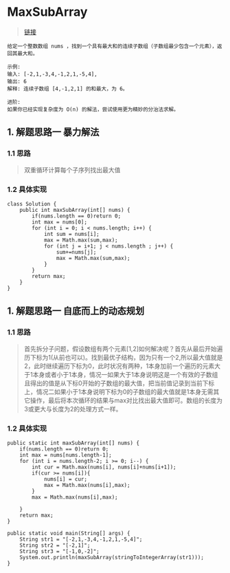 # MaxSubArray
> [链接](https://leetcode-cn.com/problems/maximum-subarray/)
```
给定一个整数数组 nums ，找到一个具有最大和的连续子数组（子数组最少包含一个元素），返回其最大和。

示例:
输入: [-2,1,-3,4,-1,2,1,-5,4],
输出: 6
解释: 连续子数组 [4,-1,2,1] 的和最大，为 6。

进阶:
如果你已经实现复杂度为 O(n) 的解法，尝试使用更为精妙的分治法求解。
```
## 1. 解题思路一 暴力解法
### 1.1 思路
> 双重循环计算每个子序列找出最大值
### 1.2 具体实现
```
class Solution {
    public int maxSubArray(int[] nums) {
        if(nums.length == 0)return 0;
        int max = nums[0];
        for (int i = 0; i < nums.length; i++) {
            int sum = nums[i];
            max = Math.max(sum,max);
            for (int j = i+1; j < nums.length ; j++) {
                sum+=nums[j];
                max = Math.max(sum,max);
            }
        }
        return max;
    }
}
```
## 1. 解题思路一 自底而上的动态规划
### 1.1 思路
> 首先拆分子问题，假设数组有两个元素[1,2]如何解决呢？首先从最后开始遍历下标为1(从前也可以)。找到最优子结构，因为只有一个2,所以最大值就是2，此时继续遍历下标为0，此时状况有两种，1本身加前一个遍历的元素大于1本身或者小于1本身，情况一如果大于1本身说明这是一个有效的子数组且得出的值是从下标0开始的子数组的最大值，把当前值记录到当前下标上，情况二如果小于1本身说明下标为0的子数组的最大值就是1本身无需其它操作，最后将本次循环的结果与max对比找出最大值即可。数组的长度为3或更大与长度为2的处理方式一样。
### 1.2 具体实现
```
public static int maxSubArray(int[] nums) {
    if(nums.length == 0)return 0;
    int max = nums[nums.length-1];
    for (int i = nums.length-2; i >= 0; i--) {
        int cur = Math.max(nums[i], nums[i]+nums[i+1]);
        if(cur >= nums[i]){
            nums[i] = cur;
            max = Math.max(nums[i],max);
        }
        max = Math.max(nums[i],max);

    }
    return max;
}

public static void main(String[] args) {
    String str1 = "[-2,1,-3,4,-1,2,1,-5,4]";
    String str2 = "[-2,1]";
    String str3 = "[-1,0,-2]";
    System.out.println(maxSubArray(stringToIntegerArray(str1)));
}
```

